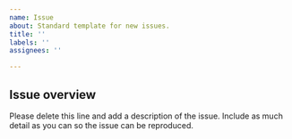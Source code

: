 ```yaml
---
name: Issue
about: Standard template for new issues.
title: ''
labels: ''
assignees: ''

---
```


Issue overview
--------------
Please delete this line and add a description of the issue. Include as much detail as you can so the issue can be reproduced.

